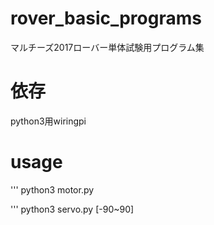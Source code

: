 # rover_basic_programs
マルチーズ2017ローバー単体試験用プログラム集

# 依存
python3用wiringpi

# usage
'''
  python3 motor.py
  
'''
  python3 servo.py [-90~90]
